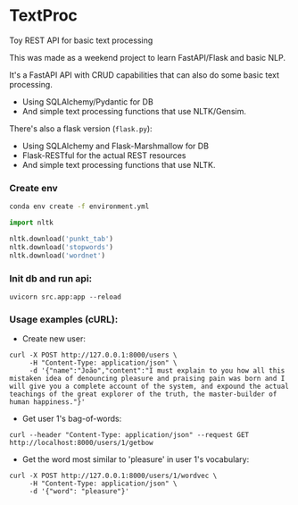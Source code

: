 # TextProc

Toy REST API for basic text processing

This was made as a weekend project to learn FastAPI/Flask and basic NLP.

It's a FastAPI API with CRUD capabilities that can also do some basic text processing.

- Using SQLAlchemy/Pydantic for DB
- And simple text processing functions that use NLTK/Gensim.

There's also a flask version (`flask.py`):

- Using SQLAlchemy and Flask-Marshmallow for DB
- Flask-RESTful for the actual REST resources
- And simple text processing functions that use NLTK.

### Create env

```bash
conda env create -f environment.yml
```

```python
import nltk

nltk.download('punkt_tab')
nltk.download('stopwords')
nltk.download('wordnet')
```

### Init db and run api:

```
uvicorn src.app:app --reload
```

### Usage examples (cURL):

- Create new user:

```
curl -X POST http://127.0.0.1:8000/users \
     -H "Content-Type: application/json" \
     -d '{"name":"João","content":"I must explain to you how all this mistaken idea of denouncing pleasure and praising pain was born and I will give you a complete account of the system, and expound the actual teachings of the great explorer of the truth, the master-builder of human happiness."}'
```

- Get user 1's bag-of-words:

```
curl --header "Content-Type: application/json" --request GET  http://localhost:8000/users/1/getbow
```

- Get the word most similar to 'pleasure' in user 1's vocabulary:

```
curl -X POST http://127.0.0.1:8000/users/1/wordvec \
     -H "Content-Type: application/json" \
     -d '{"word": "pleasure"}'
```
